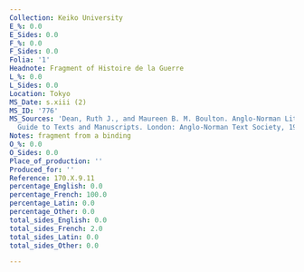 ```yaml
---
Collection: Keiko University
E_%: 0.0
E_Sides: 0.0
F_%: 0.0
F_Sides: 0.0
Folia: '1'
Headnote: Fragment of Histoire de la Guerre
L_%: 0.0
L_Sides: 0.0
Location: Tokyo
MS_Date: s.xiii (2)
MS_ID: '776'
MS_Sources: 'Dean, Ruth J., and Maureen B. M. Boulton. Anglo-Norman Literature: A
  Guide to Texts and Manuscripts. London: Anglo-Norman Text Society, 1999.'
Notes: fragment from a binding
O_%: 0.0
O_Sides: 0.0
Place_of_production: ''
Produced_for: ''
Reference: 170.X.9.11
percentage_English: 0.0
percentage_French: 100.0
percentage_Latin: 0.0
percentage_Other: 0.0
total_sides_English: 0.0
total_sides_French: 2.0
total_sides_Latin: 0.0
total_sides_Other: 0.0

---
```

